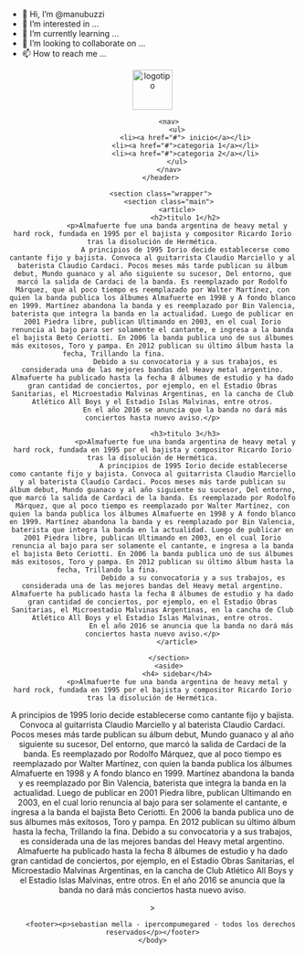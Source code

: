 - 👋 Hi, I’m @manubuzzi
- 👀 I’m interested in ...
- 🌱 I’m currently learning ...
- 💞️ I’m looking to collaborate on ...
- 📫 How to reach me ...

<!---
manubuzzi/manubuzzi is a ✨ special ✨ repository because its `README.md` (this file) appears on your GitHub profile.
You can click the Preview link to take a look at your changes.
--->
<html>
    <head>
        <title>mi primer web</title>
        <link rel="shortcut icon" href="imagenes/images.jpg" type="image/x-icon">
        <meta name="description" content="almafuerte banda de heavy metal" />
        <link rel="stylesheet" type="text/css" href="css/estilos.css">
    </head>
    <body>
        <header>
            <div>
                <img src="imagenes/almafuerte.jpg" alt="logotipo" width="70">
            </div>

            <nav>
                <ul>
                    <li><a href="#"> inicio</a></li>
                    <li><a href="#">categoria 1</a></li>
                    <li><a href="#">categoria 2</a></li>
                </ul>
            </nav>
        </header>

        <section class="wrapper">
            <section class="main">
                <article>
                    <h2>titulo 1</h2>
                <p>Almafuerte fue una banda argentina de heavy metal y hard rock, fundada en 1995 por el bajista y compositor Ricardo Iorio tras la disolución de Hermética.
                    A principios de 1995 Iorio decide establecerse como cantante fijo y bajista. Convoca al guitarrista Claudio Marciello y al baterista Claudio Cardaci. Pocos meses más tarde publican su álbum debut, Mundo guanaco y al año siguiente su sucesor, Del entorno, que marcó la salida de Cardaci de la banda. Es reemplazado por Rodolfo Márquez, que al poco tiempo es reemplazado por Walter Martínez, con quien la banda publica los álbumes Almafuerte en 1998 y A fondo blanco en 1999. Martínez abandona la banda y es reemplazado por Bin Valencia, baterista que integra la banda en la actualidad. Luego de publicar en 2001 Piedra libre, publican Ultimando en 2003, en el cual Iorio renuncia al bajo para ser solamente el cantante, e ingresa a la banda el bajista Beto Ceriotti. En 2006 la banda publica uno de sus álbumes más exitosos, Toro y pampa. En 2012 publican su último álbum hasta la fecha, Trillando la fina.                   
                    Debido a su convocatoria y a sus trabajos, es considerada una de las mejores bandas del Heavy metal argentino. Almafuerte ha publicado hasta la fecha 8 álbumes de estudio y ha dado gran cantidad de conciertos, por ejemplo, en el Estadio Obras Sanitarias, el Microestadio Malvinas Argentinas, en la cancha de Club Atlético All Boys y el Estadio Islas Malvinas, entre otros.
                    En el año 2016 se anuncia que la banda no dará más conciertos hasta nuevo aviso.</p>

                    <h3>titulo 3</h3>
                    <p>Almafuerte fue una banda argentina de heavy metal y hard rock, fundada en 1995 por el bajista y compositor Ricardo Iorio tras la disolución de Hermética.
                        A principios de 1995 Iorio decide establecerse como cantante fijo y bajista. Convoca al guitarrista Claudio Marciello y al baterista Claudio Cardaci. Pocos meses más tarde publican su álbum debut, Mundo guanaco y al año siguiente su sucesor, Del entorno, que marcó la salida de Cardaci de la banda. Es reemplazado por Rodolfo Márquez, que al poco tiempo es reemplazado por Walter Martínez, con quien la banda publica los álbumes Almafuerte en 1998 y A fondo blanco en 1999. Martínez abandona la banda y es reemplazado por Bin Valencia, baterista que integra la banda en la actualidad. Luego de publicar en 2001 Piedra libre, publican Ultimando en 2003, en el cual Iorio renuncia al bajo para ser solamente el cantante, e ingresa a la banda el bajista Beto Ceriotti. En 2006 la banda publica uno de sus álbumes más exitosos, Toro y pampa. En 2012 publican su último álbum hasta la fecha, Trillando la fina.                      
                        Debido a su convocatoria y a sus trabajos, es considerada una de las mejores bandas del Heavy metal argentino. Almafuerte ha publicado hasta la fecha 8 álbumes de estudio y ha dado gran cantidad de conciertos, por ejemplo, en el Estadio Obras Sanitarias, el Microestadio Malvinas Argentinas, en la cancha de Club Atlético All Boys y el Estadio Islas Malvinas, entre otros.
                       En el año 2016 se anuncia que la banda no dará más conciertos hasta nuevo aviso.</p>
                </article>

            </section>
            <aside>
                <h4> sidebar</h4>
                <p>Almafuerte fue una banda argentina de heavy metal y hard rock, fundada en 1995 por el bajista y compositor Ricardo Iorio tras la disolución de Hermética.
A principios de 1995 Iorio decide establecerse como cantante fijo y bajista. Convoca al guitarrista Claudio Marciello y al baterista Claudio Cardaci. Pocos meses más tarde publican su álbum debut, Mundo guanaco y al año siguiente su sucesor, Del entorno, que marcó la salida de Cardaci de la banda. Es reemplazado por Rodolfo Márquez, que al poco tiempo es reemplazado por Walter Martínez, con quien la banda publica los álbumes Almafuerte en 1998 y A fondo blanco en 1999. Martínez abandona la banda y es reemplazado por Bin Valencia, baterista que integra la banda en la actualidad. Luego de publicar en 2001 Piedra libre, publican Ultimando en 2003, en el cual Iorio renuncia al bajo para ser solamente el cantante, e ingresa a la banda el bajista Beto Ceriotti. En 2006 la banda publica uno de sus álbumes más exitosos, Toro y pampa. En 2012 publican su último álbum hasta la fecha, Trillando la fina.
Debido a su convocatoria y a sus trabajos, es considerada una de las mejores bandas del Heavy metal argentino. Almafuerte ha publicado hasta la fecha 8 álbumes de estudio y ha dado gran cantidad de conciertos, por ejemplo, en el Estadio Obras Sanitarias, el Microestadio Malvinas Argentinas, en la cancha de Club Atlético All Boys y el Estadio Islas Malvinas, entre otros.
En el año 2016 se anuncia que la banda no dará más conciertos hasta nuevo aviso.</p>>
            </aside>
        </section>

        <footer><p>sebastian mella - ipercompumegared - todos los derechos reservados</p></footer>
    </body>
</html>
